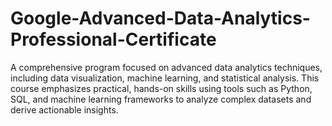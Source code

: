 # Google-Advanced-Data-Analytics-Professional-Certificate
A comprehensive program focused on advanced data analytics techniques, including data visualization, machine learning, and statistical analysis. This course emphasizes practical, hands-on skills using tools such as Python, SQL, and machine learning frameworks to analyze complex datasets and derive actionable insights.
